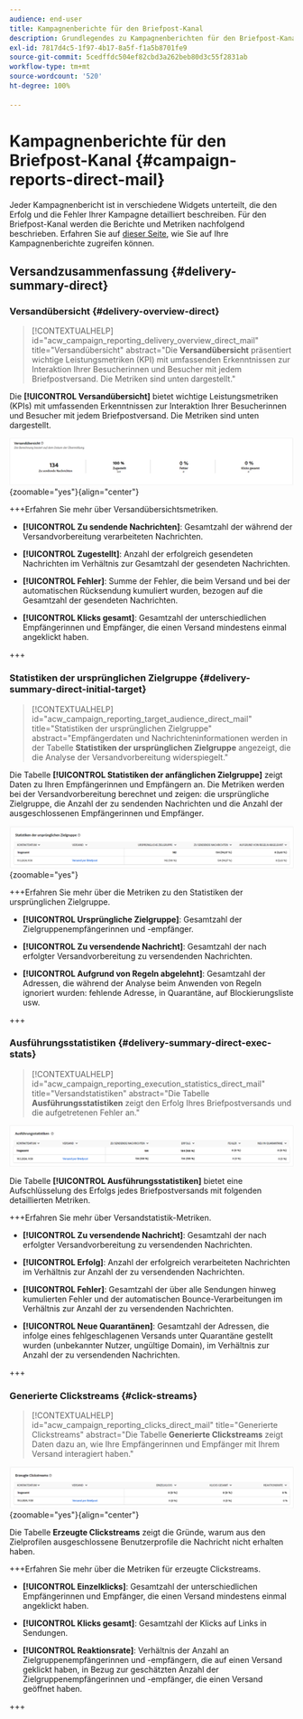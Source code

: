 ```yaml
---
audience: end-user
title: Kampagnenberichte für den Briefpost-Kanal
description: Grundlegendes zu Kampagnenberichten für den Briefpost-Kanal
exl-id: 7817d4c5-1f97-4b17-8a5f-f1a5b8701fe9
source-git-commit: 5cedffdc504ef82cbd3a262beb80d3c55f2831ab
workflow-type: tm+mt
source-wordcount: '520'
ht-degree: 100%

---
```


# Kampagnenberichte für den Briefpost-Kanal {#campaign-reports-direct-mail}

Jeder Kampagnenbericht ist in verschiedene Widgets unterteilt, die den Erfolg und die Fehler Ihrer Kampagne detailliert beschreiben. Für den Briefpost-Kanal werden die Berichte und Metriken nachfolgend beschrieben. Erfahren Sie auf [dieser Seite](campaign-reports.md), wie Sie auf Ihre Kampagnenberichte zugreifen können.

## Versandzusammenfassung {#delivery-summary-direct}

### Versandübersicht {#delivery-overview-direct}

>[!CONTEXTUALHELP]
>id="acw_campaign_reporting_delivery_overview_direct_mail"
>title="Versandübersicht"
>abstract="Die **Versandübersicht** präsentiert wichtige Leistungsmetriken (KPI) mit umfassenden Erkenntnissen zur Interaktion Ihrer Besucherinnen und Besucher mit jedem Briefpostversand. Die Metriken sind unten dargestellt."

Die **[!UICONTROL Versandübersicht]** bietet wichtige Leistungsmetriken (KPIs) mit umfassenden Erkenntnissen zur Interaktion Ihrer Besucherinnen und Besucher mit jedem Briefpostversand. Die Metriken sind unten dargestellt.

![](assets/direct-mail-campaign-overview.png){zoomable="yes"}{align="center"}

+++Erfahren Sie mehr über Versandübersichtsmetriken.

* **[!UICONTROL Zu sendende Nachrichten]**: Gesamtzahl der während der Versandvorbereitung verarbeiteten Nachrichten.

* **[!UICONTROL Zugestellt]**: Anzahl der erfolgreich gesendeten Nachrichten im Verhältnis zur Gesamtzahl der gesendeten Nachrichten.

* **[!UICONTROL Fehler]**: Summe der Fehler, die beim Versand und bei der automatischen Rücksendung kumuliert wurden, bezogen auf die Gesamtzahl der gesendeten Nachrichten.

* **[!UICONTROL Klicks gesamt]**: Gesamtzahl der unterschiedlichen Empfängerinnen und Empfänger, die einen Versand mindestens einmal angeklickt haben.

+++

### Statistiken der ursprünglichen Zielgruppe {#delivery-summary-direct-initial-target}

>[!CONTEXTUALHELP]
>id="acw_campaign_reporting_target_audience_direct_mail"
>title="Statistiken der ursprünglichen Zielgruppe"
>abstract="Empfängerdaten und Nachrichteninformationen werden in der Tabelle **Statistiken der ursprünglichen Zielgruppe** angezeigt, die die Analyse der Versandvorbereitung widerspiegelt."

Die Tabelle **[!UICONTROL Statistiken der anfänglichen Zielgruppe]** zeigt Daten zu Ihren Empfängerinnen und Empfängern an. Die Metriken werden bei der Versandvorbereitung berechnet und zeigen: die ursprüngliche Zielgruppe, die Anzahl der zu sendenden Nachrichten und die Anzahl der ausgeschlossenen Empfängerinnen und Empfänger.

![](assets/direct-mail-campaign-target-audience.png){zoomable="yes"}

+++Erfahren Sie mehr über die Metriken zu den Statistiken der ursprünglichen Zielgruppe.

* **[!UICONTROL Ursprüngliche Zielgruppe]**: Gesamtzahl der Zielgruppenempfängerinnen und -empfänger.

* **[!UICONTROL Zu versendende Nachricht]**: Gesamtzahl der nach erfolgter Versandvorbereitung zu versendenden Nachrichten.

* **[!UICONTROL Aufgrund von Regeln abgelehnt]**: Gesamtzahl der Adressen, die während der Analyse beim Anwenden von Regeln ignoriert wurden: fehlende Adresse, in Quarantäne, auf Blockierungsliste usw.

+++

### Ausführungsstatistiken {#delivery-summary-direct-exec-stats}

>[!CONTEXTUALHELP]
>id="acw_campaign_reporting_execution_statistics_direct_mail"
>title="Versandstatistiken"
>abstract="Die Tabelle **Ausführungsstatistiken** zeigt den Erfolg Ihres Briefpostversands und die aufgetretenen Fehler an."

![](assets/direct-mail-campaign-exec.png)

Die Tabelle **[!UICONTROL Ausführungsstatistiken]** bietet eine Aufschlüsselung des Erfolgs jedes Briefpostversands mit folgenden detaillierten Metriken.

+++Erfahren Sie mehr über Versandstatistik-Metriken.

* **[!UICONTROL Zu versendende Nachricht]**: Gesamtzahl der nach erfolgter Versandvorbereitung zu versendenden Nachrichten.

* **[!UICONTROL Erfolg]**: Anzahl der erfolgreich verarbeiteten Nachrichten im Verhältnis zur Anzahl der zu versendenden Nachrichten.

* **[!UICONTROL Fehler]**: Gesamtzahl der über alle Sendungen hinweg kumulierten Fehler und der automatischen Bounce-Verarbeitungen im Verhältnis zur Anzahl der zu versendenden Nachrichten.

* **[!UICONTROL Neue Quarantänen]**: Gesamtzahl der Adressen, die infolge eines fehlgeschlagenen Versands unter Quarantäne gestellt wurden (unbekannter Nutzer, ungültige Domain), im Verhältnis zur Anzahl der zu versendenden Nachrichten.

+++

### Generierte Clickstreams {#click-streams}

>[!CONTEXTUALHELP]
>id="acw_campaign_reporting_clicks_direct_mail"
>title="Generierte Clickstreams"
>abstract="Die Tabelle **Generierte Clickstreams** zeigt Daten dazu an, wie Ihre Empfängerinnen und Empfänger mit Ihrem Versand interagiert haben."

![](assets/direct-mail-campaign-clicks.png){zoomable="yes"}{align="center"}

Die Tabelle **Erzeugte Clickstreams** zeigt die Gründe, warum aus den Zielprofilen ausgeschlossene Benutzerprofile die Nachricht nicht erhalten haben.

+++Erfahren Sie mehr über die Metriken für erzeugte Clickstreams.

* **[!UICONTROL Einzelklicks]**: Gesamtzahl der unterschiedlichen Empfängerinnen und Empfänger, die einen Versand mindestens einmal angeklickt haben.

* **[!UICONTROL Klicks gesamt]**: Gesamtzahl der Klicks auf Links in Sendungen.

* **[!UICONTROL Reaktionsrate]**: Verhältnis der Anzahl an Zielgruppenempfängerinnen und -empfängern, die auf einen Versand geklickt haben, in Bezug zur geschätzten Anzahl der Zielgruppenempfängerinnen und -empfänger, die einen Versand geöffnet haben.

+++
